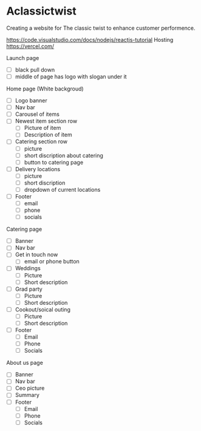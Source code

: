 # Aclassictwist
Creating a website for The classic twist to enhance customer performence.
 
https://code.visualstudio.com/docs/nodejs/reactjs-tutorial
Hosting 
https://vercel.com/

Launch page
- [ ] black pull down
- [ ]  middle of page has logo with slogan under it

Home page (White backgroud)
- [ ]  Logo banner
- [ ]  Nav bar
- [ ]  Carousel of items
- [ ]  Newest item section row
    - [ ]  Picture of item
    - [ ]  Description of item
- [ ]  Catering section row
    - [ ]  picture
    - [ ]  short discription about catering 
    - [ ]  button to catering page 
- [ ]  Delivery locations 
    - [ ]  picture 
    - [ ] short discription
    - [ ] dropdown of current locations
- [ ] Footer
    - [ ] email
    - [ ] phone
    - [ ] socials 

Catering page
- [ ] Banner
- [ ] Nav bar
- [ ] Get in touch now 
    - [ ] email or phone button 
- [ ] Weddings
    - [ ] Picture
    - [ ] Short description 
- [ ] Grad party
    - [ ] Picture
    - [ ] Short description  
- [ ] Cookout/soical outing 
    - [ ] Picture
    - [ ] Short description 
- [ ] Footer
    - [ ] Email
    - [ ] Phone
    - [ ] Socials 

About us page 
- [ ] Banner
- [ ] Nav bar
- [ ] Ceo picture  
- [ ] Summary
- [ ] Footer
    - [ ] Email
    - [ ] Phone
    - [ ] Socials 
